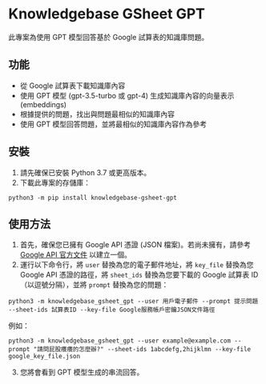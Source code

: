 # Knowledgebase GSheet GPT
此專案為使用 GPT 模型回答基於 Google 試算表的知識庫問題。

## 功能
- 從 Google 試算表下載知識庫內容
- 使用 GPT 模型 (gpt-3.5-turbo 或 gpt-4) 生成知識庫內容的向量表示(embeddings)
- 根據提供的問題，找出與問題最相似的知識庫內容
- 使用 GPT 模型回答問題，並將最相似的知識庫內容作為參考

## 安裝
1. 請先確保已安裝 Python 3.7 或更高版本。
2. 下載此專案的存儲庫：
```
python3 -m pip install knowledgebase-gsheet-gpt
```

## 使用方法
1. 首先，確保您已擁有 Google API 憑證 (JSON 檔案)。若尚未擁有，請參考 [Google API 官方文件](https://developers.google.com/identity/protocols/oauth2/service-account#creatinganaccount) 以建立一個。
2. 運行以下命令行，將 `user` 替換為您的電子郵件地址，將 `key_file` 替換為您 Google API 憑證的路徑，將 `sheet_ids` 替換為您要下載的 Google 試算表 ID（以逗號分隔），並將 `prompt` 替換為您的問題：

```
python3 -m knowledgebase_gsheet_gpt --user 用戶電子郵件 --prompt 提示問題 --sheet-ids 試算表ID --key-file Google服務帳戶密鑰JSON文件路徑 
```

例如：
```
python3 -m knowledgebase_gsheet_gpt --user example@example.com --prompt "請問屁股癢癢的怎麼辦?" --sheet-ids 1abcdefg,2hijklmn --key-file google_key_file.json 
```

3. 您將會看到 GPT 模型生成的串流回答。